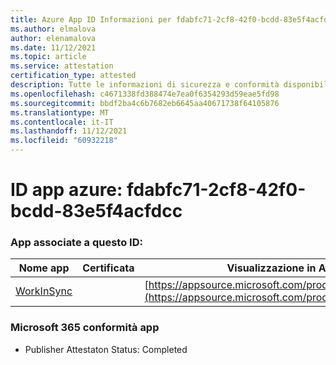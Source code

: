```yaml
---
title: Azure App ID Informazioni per fdabfc71-2cf8-42f0-bcdd-83e5f4acfdcc
ms.author: elmalova
author: elenamalova
ms.date: 11/12/2021
ms.topic: article
ms.service: attestation
certification_type: attested
description: Tutte le informazioni di sicurezza e conformità disponibili per fdabfc71-2cf8-42f0-bcdd-83e5f4acfdcc.
ms.openlocfilehash: c4671338fd388474e7ea0f6354293d59eae5fd98
ms.sourcegitcommit: bbdf2ba4c6b7682eb6645aa40671738f64105876
ms.translationtype: MT
ms.contentlocale: it-IT
ms.lasthandoff: 11/12/2021
ms.locfileid: "60932218"
---
```

# <a name="azure-app-id-fdabfc71-2cf8-42f0-bcdd-83e5f4acfdcc"></a>ID app azure: fdabfc71-2cf8-42f0-bcdd-83e5f4acfdcc


### <a name="apps-associated-with-this-id"></a>App associate a questo ID:
| **Nome app** | **Certificata** | **Visualizzazione in AppSource** |
|--------------|---------------|-----------------------|
| [WorkInSync](https://docs.microsoft.com/microsoft-365-app-certification/forward/WA200002974) |  | [https://appsource.microsoft.com/product/office/WA200002974](https://appsource.microsoft.com/product/office/WA200002974) |

### <a name="microsoft-365-app-compliance-status"></a>Microsoft 365 conformità app
- Publisher Attestaton Status: Completed
